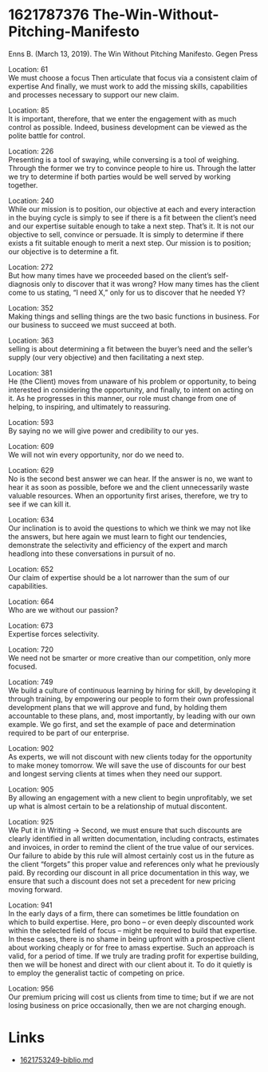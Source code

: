 # 1621787376 The-Win-Without-Pitching-Manifesto

Enns B. (March 13, 2019). The Win Without Pitching Manifesto. Gegen Press

Location: 61    
We must choose a focus Then articulate that focus via a consistent claim of
expertise And finally, we must work to add the missing skills, capabilities and
processes necessary to support our new claim.

Location: 85   
It is important, therefore, that we enter the engagement with as much control as
possible. Indeed, business development can be viewed as the polite battle for
control.

Location: 226   
Presenting is a tool of swaying, while conversing is a tool of weighing. Through
the former we try to convince people to hire us. Through the latter we try to
determine if both parties would be well served by working together.

Location: 240    
While our mission is to position, our objective at each and every interaction in
the buying cycle is simply to see if there is a fit between the client’s need
and our expertise suitable enough to take a next step. That’s it. It is not our
objective to sell, convince or persuade. It is simply to determine if there
exists a fit suitable enough to merit a next step. Our mission is to position;
our objective is to determine a fit.

Location: 272    
But how many times have we proceeded based on the client’s self-diagnosis only
to discover that it was wrong? How many times has the client come to us stating,
“I need X,” only for us to discover that he needed Y?
                
Location: 352    
Making things and selling things are the two basic functions in business. For
our business to succeed we must succeed at both.

Location: 363    
selling is about determining a fit between the buyer’s need and the seller’s
supply (our very objective) and then facilitating a next step.

Location: 381    
He (the Client) moves from unaware of his problem or opportunity, to being interested in
considering the opportunity, and finally, to intent on acting on it. As he
progresses in this manner, our role must change from one of helping, to
inspiring, and ultimately to reassuring.

Location: 593    
By saying no we will give power and credibility to our yes.

Location: 609    
We will not win every opportunity, nor do we need to.

Location: 629    
No is the second best answer we can hear. If the answer is no, we want to hear
it as soon as possible, before we and the client unnecessarily waste valuable
resources. When an opportunity first arises, therefore, we try to see if we can
kill it.

Location: 634    
Our inclination is to avoid the questions to which we think we may not like the
answers, but here again we must learn to fight our tendencies, demonstrate the
selectivity and efficiency of the expert and march headlong into these
conversations in pursuit of no.

Location: 652   
Our claim of expertise should be a lot narrower than the sum of our
capabilities.

Location: 664   
Who are we without our passion?

Location: 673   
Expertise forces selectivity.

Location: 720   
We need not be smarter or more creative than our competition, only more focused.

Location: 749   
We build a culture of continuous learning by hiring for skill, by developing it
through training, by empowering our people to form their own professional
development plans that we will approve and fund, by holding them accountable to
these plans, and, most importantly, by leading with our own example. We go
first, and set the example of pace and determination required to be part of our
enterprise.

Location: 902   
As experts, we will not discount with new clients today for the opportunity to
make money tomorrow. We will save the use of discounts for our best and longest
serving clients at times when they need our support.

Location: 905   
By allowing an engagement with a new client to begin unprofitably, we set up
what is almost certain to be a relationship of mutual discontent.

Location: 925   
We Put it in Writing → Second, we must ensure that such discounts are clearly
identified in all written documentation, including contracts, estimates and
invoices, in order to remind the client of the true value of our services. Our
failure to abide by this rule will almost certainly cost us in the future as the
client “forgets” this proper value and references only what he previously paid.
By recording our discount in all price documentation in this way, we ensure that
such a discount does not set a precedent for new pricing moving forward.

Location: 941   
In the early days of a firm, there can sometimes be little foundation on which
to build expertise. Here, pro bono – or even deeply discounted work within the
selected field of focus – might be required to build that expertise. In these
cases, there is no shame in being upfront with a prospective client about
working cheaply or for free to amass expertise. Such an approach is valid, for a
period of time. If we truly are trading profit for expertise building, then we
will be honest and direct with our client about it. To do it quietly is to
employ the generalist tactic of competing on price.

Location: 956    
Our premium pricing will cost us clients from time to time; but if we are not
losing business on price occasionally, then we are not charging enough.

# Links
- [1621753249-biblio.md](1621753249-biblio.md)
